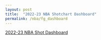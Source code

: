 ```yaml
---
layout: post
title:  "2022-23 NBA Shotchart Dashboard"
permalink: /nba/fg_dashboard
---
```


[2022-23 NBA Shot Dashboard](https://calewilliams.shinyapps.io/FG_Dashboard/)
